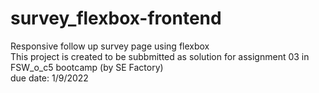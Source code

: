 # survey_flexbox-frontend
Responsive follow up survey page using flexbox
<br>
This project is created to be subbmitted as solution for assignment 03 in FSW_o_c5 bootcamp (by SE Factory)
<br>
due date: 1/9/2022
